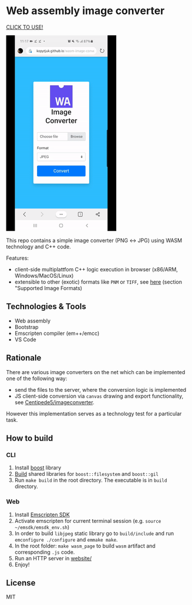 
# Web assembly image converter

[CLICK TO USE!](https://kopytjuk.github.io/wasm-image-converter/website/index.html)

![example](example.gif)

This repo contains a simple image converter (PNG ↔ JPG) using WASM technology and C++ code.

Features:

- client-side multiplattfom C++ logic execution in browser (x86/ARM, Windows/MacOS/Linux)
- extensible to other (exotic) formats like `PNM` or `TIFF`, see [here](https://www.boost.org/doc/libs/1_72_0/libs/gil/doc/html/io.html) (section "Supported Image Formats)

## Technologies & Tools

- Web assembly
- Bootstrap
- Emscripten compiler (em++/emcc)
- VS Code

## Rationale

There are various image converters on the net which can be implemented one of the following way:

- send the files to the server, where the conversion logic is implemented
- JS client-side conversion via `canvas` drawing and export functionality, see [Centipede5/imageconverter](https://github.com/Centipede5/imageconverter).

However this implementation serves as a technology test for a particular task.

## How to build

### CLI

1. Install [boost](https://www.boost.org/doc/libs/1_62_0/more/getting_started/unix-variants.html) library
2. [Build](https://www.boost.org/doc/libs/1_62_0/more/getting_started/unix-variants.html#prepare-to-use-a-boost-library-binary) shared libraries for `boost::filesystem` and `boost::gil`
3. Run `make build` in the root directory. The executable is in `build` directory.

### Web

1. Install [Emscripten SDK](https://emscripten.org/docs/getting_started/downloads.html)
2. Activate emscripten for current terminal session (e.g. `source ~/emsdk/emsdk_env.sh`)
3. In order to build `libjpeg` static library go to `build/include` and run `emconfigure ./configure` and `emmake make`.
4. In the root folder: `make wasm_page` to build `wasm` artifact and corresponding `.js` code.
5. Run an HTTP server in [website/](website/)
6. Enjoy!

## License

MIT